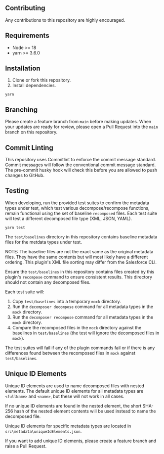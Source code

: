## Contributing

Any contributions to this repository are highly encouraged.

## Requirements

- Node >= 18
- yarn >= 3.6.0

## Installation

1. Clone or fork this repository.
2. Install dependencies.

```
yarn
```

## Branching

Please create a feature branch from `main` before making updates. When your updates are ready for review, please open a Pull Request into the `main` branch on this repository.

## Commit Linting

This repository uses Commitlint to enforce the commit message standard. Commit messages will follow the conventional commit message standard. The pre-commit husky hook will check this before you are allowed to push changes to GitHub.

## Testing

When developing, run the provided test suites to confirm the metadata types under test, which test various decompose/recompose functions, remain functional using the set of baseline `recomposed` files. Each test suite will test a different decomposed file type (XML, JSON, YAML).

```
yarn test
```

The `test/baselines` directory in this repository contains baseline metadata files for the metdata types under test.

NOTE: The baseline files are not the exact same as the original metadata files. They have the same contents but will most likely have a different ordering. This plugin's XML file sorting may differ from the Salesforce CLI.

Ensure the `test/baselines` in this repository contains files created by this plugin's `recompose` command to ensure consistent results. This directory should not contain any decomposed files.

Each test suite will:

1. Copy `test/baselines` into a temporary `mock` directory.
2. Run the `decomposer decompose` command for all metadata types in the `mock` directory.
3. Run the `decomposer recompose` command for all metadata types in the `mock` directory.
4. Compare the recomposed files in the `mock` directory against the baselines in `test/baselines` (the test will ignore the decomposed files in `mock`).

The test suites will fail if any of the plugin commands fail or if there is any differences found between the recomposed files in `mock` against `test/baselines`.

## Unique ID Elements

Unique ID elements are used to name decomposed files with nested elements. The default unique ID elements for all metadata types are `<fullName>` and `<name>`, but these will not work in all cases.

If no unique ID elements are found in the nested element, the short SHA-256 hash of the nested element contents will be used instead to name the decomposed file.

Unique ID elements for specific metadata types are located in `src\metadata\uniqueIdElements.json`.

If you want to add unique ID elements, please create a feature branch and raise a Pull Request.
